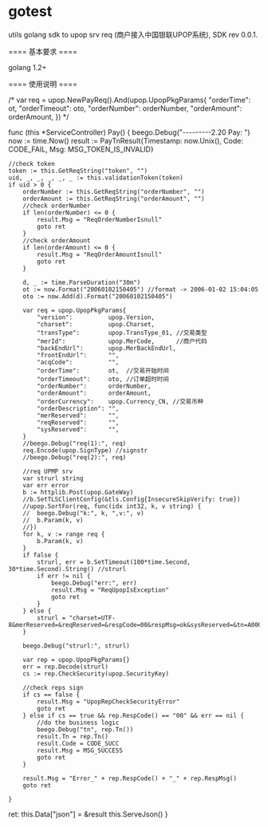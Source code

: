 gotest
======
utils golang sdk to upop srv req (商户接入中国银联UPOP系统), SDK rev 0.0.1.

==== 基本要求 ====

golang 1.2+ 

==== 使用说明 ====

/*
	var req = upop.NewPayReq().And(upop.UpopPkgParams{ 
			"orderTime":    ot, 
			"orderTimeout": oto, 
			"orderNumber":  orderNumber, 
			"orderAmount":  orderAmount, 
		})
*/

func (this *ServiceController) Pay() {
	beego.Debug("---------2.20 Pay: ")
	now := time.Now()
	result := PayTnResult{Timestamp: now.Unix(), Code: CODE_FAIL, Msg: MSG_TOKEN_IS_INVALID}

	//check token
	token := this.GetReqString("token", "")
	uid, _, _, _, _, _ := this.validationToken(token)
	if uid > 0 {
		orderNumber := this.GetReqString("orderNumber", "")
		orderAmount := this.GetReqString("orderAmount", "")
		//check orderNumber
		if len(orderNumber) <= 0 {
			result.Msg = "ReqOrderNumberIsnull"
			goto ret
		}
		//check orderAmount
		if len(orderAmount) <= 0 {
			result.Msg = "ReqOrderAmountIsnull"
			goto ret
		}

		d, _ := time.ParseDuration("30m")
		ot := now.Format("20060102150405") //format -> 2006-01-02 15:04:05
		oto := now.Add(d).Format("20060102150405")

		var req = upop.UpopPkgParams{
			"version":          upop.Version,
			"charset":          upop.Charset,
			"transType":        upop.TransType_01, //交易类型
			"merId":            upop.MerCode,      //商户代码
			"backEndUrl":       upop.MerBackEndUrl,
			"frontEndUrl":      "",
			"acqCode":          "",
			"orderTime":        ot,  //交易开始时间
			"orderTimeout":     oto, //订单超时时间
			"orderNumber":      orderNumber,
			"orderAmount":      orderAmount,
			"orderCurrency":    upop.Currency_CN, //交易币种
			"orderDescription": "",
			"merReserved":      "",
			"reqReserved":      "",
			"sysReserved":      "",
		}
		//beego.Debug("req(1):", req)
		req.Encode(upop.SignType) //signstr
		//beego.Debug("req(2):", req)

		//req UPMP srv
		var strurl string
		var err error
		b := httplib.Post(upop.GateWay)
		//b.SetTLSClientConfig(&tls.Config{InsecureSkipVerify: true})
		//upop.SortFor(req, func(idx int32, k, v string) {
		//	beego.Debug("k:", k, ",v:", v)
		//	b.Param(k, v)
		//})
		for k, v := range req {
			b.Param(k, v)
		}
		if false {
			strurl, err = b.SetTimeout(100*time.Second, 30*time.Second).String() //strurl
			if err != nil {
				beego.Debug("err:", err)
				result.Msg = "ReqUpopIsException"
				goto ret
			}
		} else {
			strurl = "charset=UTF-8&merReserved=&reqReserved=&respCode=00&respMsg=ok&sysReserved=&tn=A0000000000001&transType=01&version=1.0.0&signMethod=MD5&signature=e6d1877889422a8b21d9d1a2cd91dfb8"
		}

		beego.Debug("strurl:", strurl)

		var rep = upop.UpopPkgParams{}
		err = rep.Decode(strurl)
		cs := rep.CheckSecurity(upop.SecurityKey)

		//check reps sign
		if cs == false {
			result.Msg = "UpopRepCheckSecurityError"
			goto ret
		} else if cs == true && rep.RespCode() == "00" && err == nil {
			//do the business logic
			beego.Debug("tn", rep.Tn())
			result.Tn = rep.Tn()
			result.Code = CODE_SUCC
			result.Msg = MSG_SUCCESS
			goto ret
		}

		result.Msg = "Error_" + rep.RespCode() + "_" + rep.RespMsg()
		goto ret

	}
ret:
	this.Data["json"] = &result
	this.ServeJson()
}





